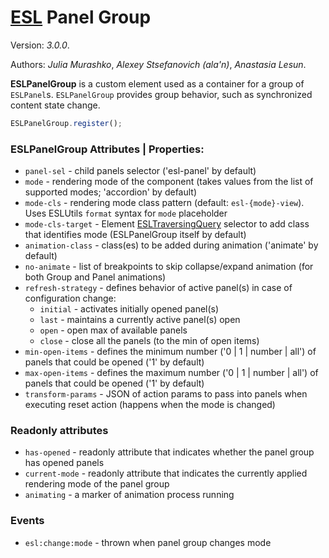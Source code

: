 # [ESL](../../../) Panel Group

Version: *3.0.0*.  

Authors: *Julia Murashko*, *Alexey Stsefanovich (ala'n)*, *Anastasia Lesun*.

<a name="intro"></a>

**ESLPanelGroup** is a custom element used as a container for a group of `ESLPanel`s. 
`ESLPanelGroup` provides group behavior, such as synchronized content state change.

```js
ESLPanelGroup.register();
```

### ESLPanelGroup Attributes | Properties:
 
- `panel-sel` - child panels selector ('esl-panel' by default)
- `mode` - rendering mode of the component (takes values from the list of supported modes; 'accordion' by default)
- `mode-cls` - rendering mode class pattern (default: `esl-{mode}-view`). Uses ESLUtils `format` syntax for `mode` placeholder
- `mode-cls-target` - Element [ESLTraversingQuery](../esl-traversing-query/README.md)  selector to add class that identifies mode (ESLPanelGroup itself by default)
- `animation-class` - class(es) to be added during animation ('animate' by default)
- `no-animate` - list of breakpoints to skip collapse/expand animation (for both Group and Panel animations)
- `refresh-strategy` - defines behavior of active panel(s) in case of configuration change:
  * `initial` - activates initially opened panel(s)
  * `last` - maintains a currently active panel(s) open
  * `open` - open max of available panels
  * `close` - close all the panels (to the min of open items)
- `min-open-items` - defines the minimum number ('0 | 1 | number | all') of panels that could be opened ('1' by default)
- `max-open-items` - defines the maximum number ('0 | 1 | number | all') of panels that could be opened ('1' by default)
- `transform-params` - JSON of action params to pass into panels when executing reset action (happens when the mode is changed)

### Readonly attributes

- `has-opened` - readonly attribute that indicates whether the panel group has opened panels
- `current-mode` - readonly attribute that indicates the currently applied rendering mode of the panel group
- `animating` - a marker of animation process running

### Events

- `esl:change:mode` - thrown when panel group changes mode
